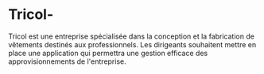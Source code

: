 # Tricol-
Tricol est une entreprise spécialisée dans la conception et la fabrication de vêtements destinés aux professionnels. Les dirigeants souhaitent mettre en place une application qui permettra une gestion efficace des approvisionnements de l'entreprise.
